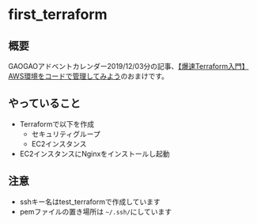 # first_terraform

## 概要
GAOGAOアドベントカレンダー2019/12/03分の記事、[【爆速Terraform入門】AWS環境をコードで管理してみよう](https://qiita.com/mass-min/items/27a071ffa346ce05ed29)のおまけです。

## やっていること
- Terraformで以下を作成
  - セキュリティグループ
  - EC2インスタンス
- EC2インスタンスにNginxをインストールし起動

## 注意
- sshキー名はtest_terraformで作成しています
- pemファイルの置き場所は `~/.ssh/`にしています
